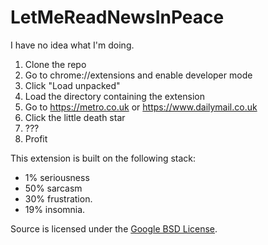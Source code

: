# LetMeReadNewsInPeace
I have no idea what I'm doing.

1. Clone the repo
2. Go to chrome://extensions and enable developer mode
3. Click "Load unpacked"
4. Load the directory containing the extension
5. Go to https://metro.co.uk or https://www.dailymail.co.uk
6. Click the little death star
6. ???
7. Profit

This extension is built on the following stack:
- 1% seriousness
- 50% sarcasm
- 30% frustration.
- 19% insomnia.

Source is licensed under the [Google BSD License](https://developers.google.com/open-source/licenses/bsd).

